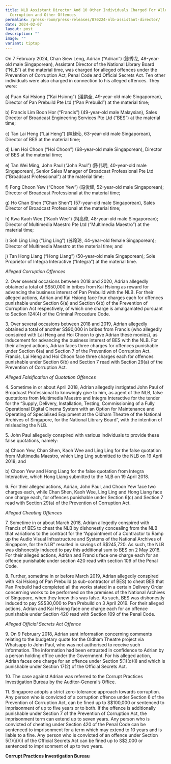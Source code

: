 ```yaml
---
title: NLB Assistant Director And 10 Other Individuals Charged For Alleged
  Corruption and Other Offences
permalink: /press-room/press-releases/070224-nlb-assistant-director/
date: 2024-02-07
layout: post
description: ""
image: ""
variant: tiptap
---
```

<p>On 7 February 2024, Chan Siew Leng, Adrian (“Adrian”) (陈秀龙, 48-year-old
male Singaporean), Assistant Director of the National Library Board (“NLB”)
at the material time, was charged for alleged offences under the Prevention
of Corruption Act, Penal Code and Official Secrets Act. Ten other individuals
were also charged in connection to his alleged offences. They were:</p>
<p>a) Puan Kai Hsiong (“Kai Hsiong”) (潘鹏全, 49-year-old male Singaporean),
Director of Pan Prebuild Pte Ltd (“Pan Prebuild”) at the material time;</p>
<p>b) Francis Lim Boon Hor (“Francis”) (49-year-old male Malaysian), Sales
Director of Broadcast Engineering Services Pte Ltd (“BES”) at the material
time;</p>
<p>c) Tan Lai Heng (“Lai Heng”) (陳鯠伈, 63-year-old male Singaporean), Director
of BES at the material time;</p>
<p>d) Lien Hoi Choon (“Hoi Choon”) (68-year-old male Singaporean), Director
of BES at the material time;</p>
<p>e) Tan Wei Ming, John Paul (“John Paul”) (陈伟明, 40-year-old male Singaporean),
Senior Sales Manager of Broadcast Professional Pte Ltd (“Broadcast Professional”)
at the material time;</p>
<p>f) Fong Choon Yew (“Choon Yew”) (冯俊耀, 52-year-old male Singaporean); Director
of Broadcast Professional at the material time;</p>
<p>g) Ho Chan Shen (“Chan Shen”) (57-year-old male Singaporean), Sales Director
of Broadcast Professional at the material time;</p>
<p>h) Kwa Kaoh Wee (“Kaoh Wee”) (柯高偉, 48-year-old male Singaporean); Director
of Multimedia Maestro Pte Ltd (“Multimedia Maestro”) at the material time;</p>
<p>i) Soh Ling Ling (“Ling Ling”) (苏玲玲, 44-year-old female Singaporean);
Director of Multimedia Maestro at the material time; and</p>
<p>j) Tan Hong Liang (“Hong Liang”) (50-year-old male Singaporean); Sole
Proprietor of Integra Interactive (“Integra”) at the material time.</p>
<p><em>Alleged Corruption Offences</em>
</p>
<p>2. Over several occasions between 2018 and 2020, Adrian allegedly obtained
a total of S$50,000 in bribes from Kai Hsiong as reward for advancing the
business interest of Pan Prebuild with the NLB. For their alleged actions,
Adrian and Kai Hsiong face four charges each for offences punishable under
Section 6(a) and Section 6(b) of the Prevention of Corruption Act respectively,
of which one charge is amalgamated pursuant to Section 124(4) of the Criminal
Procedure Code.</p>
<p>3. Over several occasions between 2018 and 2019, Adrian allegedly obtained
a total of another S$90,000 in bribes from Francis (who allegedly conspired
with Lai Heng and Hoi Choon to give Adrian these monies), as inducement
for advancing the business interest of BES with the NLB. For their alleged
actions, Adrian faces three charges for offences punishable under Section
6(a) and Section 7 of the Prevention of Corruption Act. Francis, Lai Heng
and Hoi Choon face three charges each for offences punishable under Section
6(b) and Section 7 read with Section 29(a) of the Prevention of Corruption
Act.</p>
<p><em>Alleged Falsification of Quotation Offences</em>
</p>
<p>4. Sometime in or about April 2018, Adrian allegedly instigated John Paul
of Broadcast Professional to knowingly give to him, as agent of the NLB,
false quotations from Multimedia Maestro and Integra Interactive for the
tender for the “Supply, Delivery, Installation, Testing, Commissioning
of a Fully Operational Digital Cinema System with an Option for Maintenance
and Operating of Specialised Equipment at the Oldham Theatre of the National
Archives of Singapore, for the National Library Board”, with the intention
of misleading the NLB.</p>
<p>5. John Paul allegedly conspired with various individuals to provide these
false quotations, namely:</p>
<p>a) Choon Yew, Chan Shen, Kaoh Wee and Ling Ling for the false quotation
from Multimedia Maestro, which Ling Ling submitted to the NLB on 19 April
2018; and</p>
<p>b) Choon Yew and Hong Liang for the false quotation from Integra Interactive,
which Hong Liang submitted to the NLB on 19 April 2018.</p>
<p>6. For their alleged actions, Adrian, John Paul, and Choon Yew face two
charges each, while Chan Shen, Kaoh Wee, Ling Ling and Hong Liang face
one charge each, for offences punishable under Section 6(c) and Section
7 read with Section 29(a) of the Prevention of Corruption Act.</p>
<p><em>Alleged Cheating Offences</em>
</p>
<p>7. Sometime in or about March 2018, Adrian allegedly conspired with Francis
of BES to cheat the NLB by dishonestly concealing from the NLB that variations
to the contract for the “Appointment of a Contractor to Ramp up the Audio
Visual Infrastructure and Systems of the National Archives of Singapore,
for the NLB” resulted in savings of S$245,720. As such, the NLB was dishonestly
induced to pay this additional sum to BES on 2 May 2018. For their alleged
actions, Adrian and Francis face one charge each for an offence punishable
under section 420 read with section 109 of the Penal Code.</p>
<p>8. Further, sometime in or before March 2019, Adrian allegedly conspired
with Kai Hsiong of Pan Prebuild (a sub-contractor of BES) to cheat BES
that Pan Prebuild had completed all the works stated in a certain Delivery
Order concerning works to be performed on the premises of the National
Archives of Singapore, when they knew this was false. As such, BES was
dishonestly induced to pay SS$30,000 to Pan Prebuild on 3 April 2019. For
their alleged actions, Adrian and Kai Hsiong face one charge each for an
offence punishable under Section 420 read with Section 109 of the Penal
Code.</p>
<p><em>Alleged Official Secrets Act Offence</em>
</p>
<p>9. On 9 February 2018, Adrian sent information concerning comments relating
to the budgetary quote for the Oldham Theatre project via Whatsapp to John
Paul, who was not authorised to receive such information. The information
had been entrusted in confidence to Adrian by a person holding office under
the Government. For his alleged action, Adrian faces one charge for an
offence under Section 5(1)(d)(i) and which is punishable under Section
17(2) of the Official Secrets Act.</p>
<p>10. The case against Adrian was referred to the Corrupt Practices Investigation
Bureau by the Auditor-General’s Office.</p>
<p>11. Singapore adopts a strict zero-tolerance approach towards corruption.
Any person who is convicted of a corruption offence under Section 6 of
the Prevention of Corruption Act, can be fined up to S$100,000 or sentenced
to imprisonment of up to five years or to both. If the offence is additionally
punishable under Section 7 of the Prevention of Corruption Act, the imprisonment
term can extend up to seven years. Any person who is convicted of cheating
under Section 420 of the Penal Code can be sentenced to imprisonment for
a term which may extend to 10 years and is liable to a fine. Any person
who is convicted of an offence under Section 5(1)(d)(i) of the Official
Secrets Act can be fined up to S$2,000 or sentenced to imprisonment of
up to two years.</p>
<p></p>
<p><strong>Corrupt Practices Investigation Bureau</strong>
</p>